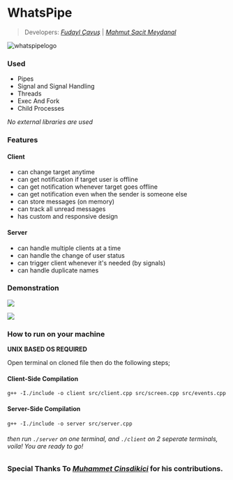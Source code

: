 # WhatsPipe
> Developers: [*Fudayl Çavuş*](https://www.linkedin.com/in/fudaylcavus/) | [*Mahmut Sacit Meydanal*](https://www.linkedin.com/in/mahmut-sacit-meydanal-110271231/) 

![whatspipelogo](https://user-images.githubusercontent.com/23340400/201096396-44077b66-d844-42d7-992a-7a07e9cb8ed3.png)



### Used
 * Pipes
 * Signal and Signal Handling
 * Threads
 * Exec And Fork
 * Child Processes

_No external libraries are used_


### Features

#### Client
* can change target anytime
* can get notification if target user is offline
* can get notification whenever target goes offline
* can get notification even when the sender is someone else
* can store messages (on memory)
* can track all unread messages
* has custom and responsive design

#### Server
* can handle multiple clients at a time
* can handle the change of user status
* can trigger client whenever it's needed (by signals)
* can handle duplicate names

### Demonstration

![](https://i.ibb.co/GMhMxxL/ezgif-1-d00a3866da.gif)

![](https://i.ibb.co/kx306pp/ezgif-1-5d255f7000-1.gif)


### How to run on your machine
 **UNIX BASED OS REQUIRED** 

Open terminal on cloned file then do the following steps;
#### Client-Side Compilation
`g++ -I./include -o client src/client.cpp src/screen.cpp src/events.cpp`
#### Server-Side Compilation
`g++ -I./include -o server src/server.cpp`

###### then run `./server` on one terminal, and `./client` on 2 seperate terminals, voila! You are ready to go!

### Special Thanks To [*Muhammet Cinsdikici*](https://www.linkedin.com/in/muhammed-cinsdikici-a6575a20/) for his contributions.
